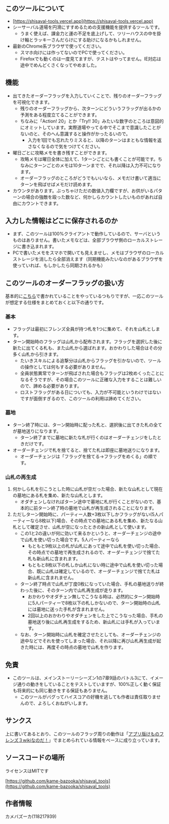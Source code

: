 ## このツールについて

- [https://shisaval-tools.vercel.app](https://shisaval-tools.vercel.app)
- シーサーバル道場を円滑にすすめるための支援機能を提供するツールです。
    - うまく使えば、課金力と運の不足を底上げして、ツリーハウスの中を掛け軸とラッキーさんだらけにする助けになるかもしれません。
- 最新のChrome系ブラウザで使ってください。
    - スマホ向けには作ってないのでPCで使ってください。
    - Firefoxでも動くのは一度見てますが、テストはやってません。IE対応は途中でめんどくさくなってやめました。

## 機能

- 出てきたオーダーフラッグを入力していくことで、残りのオーダーフラッグを可視化できます。
    - 残りのオーダーフラッグから、次ターンにどういうフラッグが出るかの予測をある程度立てることができます。
    - ちなみに「Action! 20」とか「Try!! 30」みたいな数字のところは意図的にオミットしています。実際道場やってる中でそこまで意識したことがないのと、そのへん意識すると操作がかったるいので。
        - 入力を1回でも忘れたりミスると、以降のターンはまともな情報を返さなくなるので気をつけてください。
- 曜日ごとに攻略メモを書き残すことができます。
    - 攻略メモは曜日全体に加えて、1ターンごとにも書くことが可能です。ちなみにターンごとのメモは10ターンまでで、それ以降は入力不可になります。
    - オーダーフラッグのところがどうでもいいなら、メモだけ書いて適当にターンを飛ばせばメモだけ読めます。
- カウンタがあります。ぶっちゃけただの数値入力欄ですが、お供がいるパターンの場合の強敵を殴った数など、何かしらカウントしたいものがあれば自由にカウントできます。

## 入力した情報はどこに保存されるのか

- まず、このツールは100%クライアントで動作しているので、サーバというものはありません。書いたメモなどは、全部ブラウザ側のローカルストレージに書き込まれます。
- PCで書いたメモをスマホで開いても見えませし、メモはブラウザのローカルストレージを消したら全部消えます（同期機能みたいなのがあるブラウザを使っていれば、もしかしたら同期されるかも）

## このツールのオーダーフラッグの扱い方

基本的に[こちら](https://seesaawiki.jp/kemono_friends3_5ch/d/TIPS#content_1)で書かれていることをやっているつもりですが、一応このツールが想定する仕様をまとめておくと以下の通りです。

### 基本

- フラッグは最初にフレンズ全員が持つ札を1つに集めて、それを山札とします。
- ターン開始時のフラッグは山札から配布されます。フラッグを選択した後に新たに出てくる札も、また山札から選ばれます。おかわりした場合はその分多く山札から引きます。
    - たいきスキルによる追撃分は山札からフラッグを引かないので、ツールの操作としては何もする必要がありません。
    - 全員状態異常でターンが飛ばされた場合もフラッグは2枚めくったことになるそうですが、その場合このツールに正確な入力をすることは難しいので、諦める必要があります。
    - ロストフラッグがある日についても、入力が不可能というわけではないですが面倒すぎるので、このツールの利用は諦めてください。

### 墓地

- ターン終了時には、ターン開始時に配った札と、選択後に出てきた札の全てが墓地送りになります。
    - ターン終了までに墓地に新たな札が行くのはオーダーチェンジをしたときだけです。
- オーダーチェンジで札を捨てると、捨てた札は即座に墓地送りになります。
    - オーダーチェンジは「フラッグを捨てる→フラッグをめくる」の順です。

### 山札の再生成

1. 何かしら札を引こうとした時に山札が空だった場合、新たな山札として現在の墓地にある札を集め、新たな山札とします。
    - オダチェンしなければターン途中で墓地に札が行くことがないので、基本的に前ターン終了時の墓地で山札が再生成されることになります。
2. ただしターン開始時に、パーティー人数+3枚以下しかフラッグがない(5人パーティーなら8枚以下)場合、その時点での墓地にある札を集め、新たなる山札として確定させ、山札が空になったときの新山札として使います。
    - この1と2の違いが何に効いて来るかというと、オーダーチェンジの途中で山札を使い切った場合です。5人パーティーなら
        - もともと9枚以上の札が山札にあって途中で山札を使い切った場合、その時点での墓地で再生成されるので、オーダーチェンジで捨てた札も新山札に含まれます。
        - もともと8枚以下の札しか山札にない時に途中で山札を使い切った場合、既に山札は確定しているので、オーダーチェンジで捨てた札は新山札に含まれません。
    - ターン終了時点で山札が丁度0枚になっていた場合、手札の墓地送りが終わった後に、そのターン内で山札再生成が走ります。
        - おかわりやオダチェン無しでこうなる時は、必然的にターン開始時に5人パーティーで8枚以下の札しかないので、ターン開始時の山札には墓地に送った手札が含まれません。
        - 2回以上のおかわりやオダチェンをした上でこうなった場合、手札の墓地送り後に山札再生成をするため、新山札には手札が入っています。
    - なお、ターン開始時に山札を確定させたとしても、オーダーチェンジの途中などでそれを使ってしまった場合、それ以降に再び山札再生成が起きた時には、再度その時点の墓地で山札を作ります。

## 免責

- このツールは、メインストーリーシーズン1の7章9話のバトル3にて、イメージ通りの動きをしていることをテストしていますが、100%正しく動く保証も将来的にも同じ動きをする保証もありません。
    - このツールがバグってハイスコアの好機を逃しても作者は責任取りませんので、よろしくおねがいします。

## サンクス

上に書いてあるとおり、このツールのフラッグ周りの動作は「[アプリ版けものフレンズ３wikiなのだ！](https://seesaawiki.jp/kemono_friends3_5ch/)」でまとめられている情報をベースに成り立っています。

## ソースコードの場所

ライセンスはMITです

[https://github.com/kame-bazooka/shisaval_tools](https://github.com/kame-bazooka/shisaval_tools)

## 作者情報

カメバズーカ(118217939)